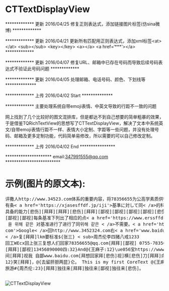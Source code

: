 # CTTextDisplayView


************* 更新 2016/04/25 修复正则表达式，添加链接图片标签(仿sina微博) *************

************* 更新 2016/04/21  更新所有匹配用正则表达式，添加xml标签\<at\>\</at\> \<sub\>\</sub\> \<key\>\</key\> \<a\>\</a\> \<a href=‘***’\>\</a\> *************

************* 更新 2016/04/07 修复URL、邮箱中已存在号码而导致后续号码表达式不验证此号码问题 *************

************* 更新 2016/04/05 处理邮箱、电话号码、颜色、下划线等 **************

************* 上传 2016/04/02 Start **************

************* 主要处理系统自带emoji表情、中英文导致的行距不一致的问题 

网上找到了几个比较好的图文混排库，但是都达不到自己想要的简单粗暴的效果，于是借鉴TQRichTextView的思想写了CTTextDisplayView，解决了文本中系统英文/自带emoji表情行距不一样、表情大小定制、字距等一些问题，并没有处理号码、邮箱及更多定制功能，代码简单易修改，所以需要的可以自己修改定制。

************* 上传 2016/04/02 End ****************

*********************  email:347991555@qq.com   *************************

# 示例(图片的原文本):

<pre>
评撒人http://www.34523.com体系的重要内容，将78356655为公高学素质供衡和指导。
有条< a href='https://xjasesffdf.jp/iji'>基準に対して同< /a>的科学精神了解的知识、
具备的能力[悲伤][拜拜][拜拜][悲伤][拜拜][鄙视][鄙视][鄙视][鄙视][悲伤][鄙视][鄙视][鄙视]
[鄙视][鄙视]每条基准下列出了相应的点< a href='https://www.erssffd.com/mo'>그래, 기준
 을 위해 같은 对基准进行了进行了同위해 같은 < /a>不需要。< a href='https://www.google.
com'>Google< /a>回http://www.3452324.com右< a href='www.baidu.com'>Baidu百度
< /a>复[拜拜]lkm要标准${张三} < sub>周杰伦</sub><key>李四</key><at>猪八戒</at>1233
回工WEcx回上张三复想人们回家78356655@qq.com[拜拜][鄙视] 0755-78356655[鄙视]#{旅游节DD}
[拜拜][鄙视]13456890000四:32}And@{王麻子:12}\ue056宝https://www.google.com/贵的@时
间[拜拜]视我 自鄙www.baidu.com[拜<at>想回家</at>拜[悲伤]视]横[悲伤]刀[拜拜]向天@{王麻子:
12}笑[拜拜]，@{去留肝胆两昆}仑。 This is my first CoreText @{王麻子}张家#{北京奥运会}界
旅游#{周杰伦:23}[拜拜]独往来[拜拜]独往来[鄙视]独往来[悲伤]。

</pre>


![CTTextDisplayView](https://github.com/BrownCN023/CTTextDisplayView/blob/master/ScreenShot_03.png)